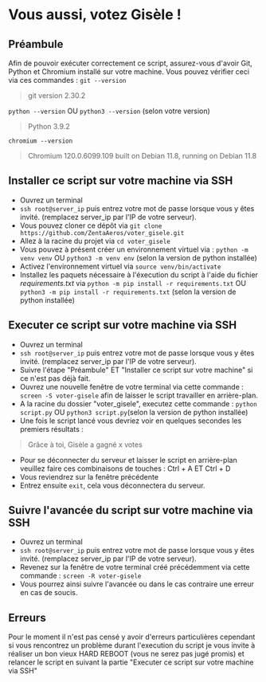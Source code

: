 # Vous aussi, votez Gisèle !

## Préambule
Afin de pouvoir exécuter correctement ce script, assurez-vous d'avoir Git, Python et Chromium installé sur votre machine.
Vous pouvez vérifier ceci via ces commandes :
`git --version`
> git version 2.30.2

`python --version` OU `python3 --version` (selon votre version)
> Python 3.9.2

`chromium --version`
> Chromium 120.0.6099.109 built on Debian 11.8, running on Debian 11.8

## Installer ce script sur votre machine via SSH
* Ouvrez un terminal
* `ssh root@server_ip` puis entrez votre mot de passe lorsque vous y êtes invité. (remplacez server_ip par l'IP de votre serveur).
* Vous pouvez cloner ce dépôt via `git clone https://github.com/ZentaAeros/voter_gisele.git`
* Allez à la racine du projet via `cd voter_gisele`
* Vous pouvez à présent créer un environnement virtuel via : `python -m venv venv` OU `python3 -m venv env` (selon la version de python installée)
* Activez l'environnement virtuel via `source venv/bin/activate`
* Installez les paquets nécessaire à l'éxecution du script à l'aide du fichier *requirements.txt* via `python -m pip install -r requirements.txt` OU `python3 -m pip install -r requirements.txt` (selon la version de python installée)

## Executer ce script sur votre machine via SSH
* Ouvrez un terminal
* `ssh root@server_ip` puis entrez votre mot de passe lorsque vous y êtes invité. (remplacez server_ip par l'IP de votre serveur).
* Suivre l'étape "Préambule" ET "Installer ce script sur votre machine" si ce n'est pas déjà fait.
* Ouvrez une nouvelle fenêtre de votre terminal via cette commande : `screen -S voter-gisele` afin de laisser le script travailler en arrière-plan.
* A la racine du dossier "voter_gisele", executez cette commande : `python script.py` OU `python3 script.py`(selon la version de python installée)
* Une fois le script lancé vous devriez voir en quelques secondes les premiers résultats :
> Grâce à toi, Gisèle a gagné x votes

* Pour se déconnecter du serveur et laisser le script en arrière-plan veuillez faire ces combinaisons de touches : Ctrl + A ET Ctrl + D
* Vous reviendrez sur la fenêtre précédente
* Entrez ensuite `exit`, cela vous déconnectera du serveur.

## Suivre l'avancée du script sur votre machine via SSH
* Ouvrez un terminal
* `ssh root@server_ip` puis entrez votre mot de passe lorsque vous y êtes invité. (remplacez server_ip par l'IP de votre serveur).
* Revenez sur la fenêtre de votre terminal créé précédemment via cette commande : `screen -R voter-gisele`
* Vous pourrez ainsi suivre l'avancée ou dans le cas contraire une erreur en cas de soucis.

## Erreurs
Pour le moment il n'est pas censé y avoir d'erreurs particulières cependant si vous rencontrez un problème durant l'execution du script je vous invite à réaliser un bon vieux HARD REBOOT (vous ne serez pas jugé promis) et relancer le script en suivant la partie "Executer ce script sur votre machine via SSH"

